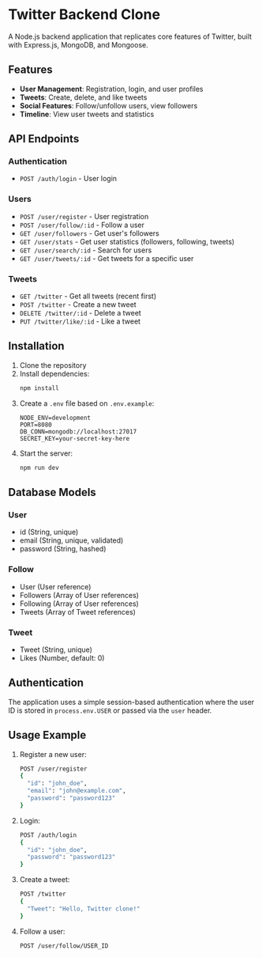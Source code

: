 # Twitter Backend Clone

A Node.js backend application that replicates core features of Twitter, built with Express.js, MongoDB, and Mongoose.

## Features

- **User Management**: Registration, login, and user profiles
- **Tweets**: Create, delete, and like tweets
- **Social Features**: Follow/unfollow users, view followers
- **Timeline**: View user tweets and statistics

## API Endpoints

### Authentication
- `POST /auth/login` - User login

### Users
- `POST /user/register` - User registration
- `POST /user/follow/:id` - Follow a user
- `GET /user/followers` - Get user's followers
- `GET /user/stats` - Get user statistics (followers, following, tweets)
- `GET /user/search/:id` - Search for users
- `GET /user/tweets/:id` - Get tweets for a specific user

### Tweets
- `GET /twitter` - Get all tweets (recent first)
- `POST /twitter` - Create a new tweet
- `DELETE /twitter/:id` - Delete a tweet
- `PUT /twitter/like/:id` - Like a tweet

## Installation

1. Clone the repository
2. Install dependencies:
   ```bash
   npm install
   ```
3. Create a `.env` file based on `.env.example`:
   ```
   NODE_ENV=development
   PORT=8080
   DB_CONN=mongodb://localhost:27017
   SECRET_KEY=your-secret-key-here
   ```
4. Start the server:
   ```bash
   npm run dev
   ```

## Database Models

### User
- id (String, unique)
- email (String, unique, validated)
- password (String, hashed)

### Follow
- User (User reference)
- Followers (Array of User references)
- Following (Array of User references)
- Tweets (Array of Tweet references)

### Tweet
- Tweet (String, unique)
- Likes (Number, default: 0)

## Authentication

The application uses a simple session-based authentication where the user ID is stored in `process.env.USER` or passed via the `user` header.

## Usage Example

1. Register a new user:
   ```bash
   POST /user/register
   {
     "id": "john_doe",
     "email": "john@example.com",
     "password": "password123"
   }
   ```

2. Login:
   ```bash
   POST /auth/login
   {
     "id": "john_doe",
     "password": "password123"
   }
   ```

3. Create a tweet:
   ```bash
   POST /twitter
   {
     "Tweet": "Hello, Twitter clone!"
   }
   ```

4. Follow a user:
   ```bash
   POST /user/follow/USER_ID
   ```